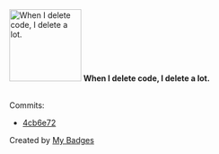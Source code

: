 <img src="https://my-badges.github.io/my-badges/mass-delete-commit.png" alt="When I delete code, I delete a lot." title="When I delete code, I delete a lot." width="128">
<strong>When I delete code, I delete a lot.</strong>
<br><br>

Commits:

- <a href="https://github.com/ZuBB/dotfiles/commit/4cb6e721ba4ca6ba800863114028a750f28e2f4b">4cb6e72</a>


Created by <a href="https://github.com/my-badges/my-badges">My Badges</a>